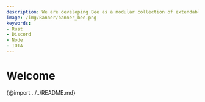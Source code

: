 ```yaml
---
description: We are developing Bee as a modular collection of extendable crates, which expose foreign function interfaces (FFIs) for the next iteration of client libraries to allow machines of all performance levels to contribute to the IOTA network.
image: /img/Banner/banner_bee.png
keywords:
- Rust
- Discord
- Node
- IOTA
---
```


# Welcome

{@import ../../README.md}